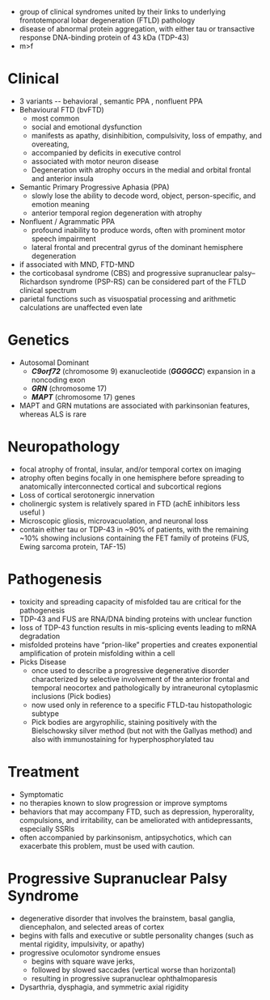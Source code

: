 - group of clinical syndromes united by their links to underlying frontotemporal lobar degeneration (FTLD) pathology 
- disease of abnormal protein aggregation, with either tau or transactive response DNA-binding protein of 43 kDa (TDP-43) 
- m>f 
# Clinical 
- 3 variants -- behavioral , semantic PPA , nonfluent PPA 
- Behavioural FTD (bvFTD)
	- most common 
	- social and emotional dysfunction 
	- manifests as apathy, disinhibition, compulsivity, loss of empathy, and overeating, 
	- accompanied by deficits in executive control 
	- associated with motor neuron disease 
	- Degeneration with atrophy occurs in the medial and orbital frontal and anterior insula 
- Semantic Primary Progressive Aphasia (PPA)
	- slowly lose the ability to decode word, object, person-specific, and emotion meaning 
	- anterior temporal region degeneration with atrophy 
- Nonfluent / Agrammatic PPA 
	- profound inability to produce words, often with prominent motor speech impairment 
	- lateral frontal and precentral gyrus of the dominant hemisphere degeneration 
- if associated with MND, FTD-MND 
- the corticobasal syndrome (CBS) and progressive supranuclear palsy–Richardson syndrome (PSP-RS) can be considered part of the FTLD clinical spectrum
- parietal functions such as visuospatial processing and arithmetic calculations are unaffected even late
# Genetics 
- Autosomal Dominant 
	- ***C9orf72*** (chromosome 9) exanucleotide (***GGGGCC***) expansion in a noncoding exon
	- ***GRN*** (chromosome 17)
	- ***MAPT*** (chromosome 17) genes
- MAPT and GRN mutations are associated with parkinsonian features, whereas ALS is rare 
# Neuropathology 
- focal atrophy of frontal, insular, and/or temporal cortex on imaging 
- atrophy often begins focally in one hemisphere before spreading to anatomically interconnected cortical and subcortical regions
- Loss of cortical serotonergic innervation 
- cholinergic system is relatively spared in FTD (achE inhibitors less useful )
- Microscopic gliosis, microvacuolation, and neuronal loss 
- contain either tau or TDP-43 in ~90% of patients, with the remaining ~10% showing inclusions containing the FET family of proteins (FUS, Ewing sarcoma protein, TAF-15) 
# Pathogenesis 
- toxicity and spreading capacity of misfolded tau are critical for the pathogenesis 
- TDP-43 and FUS are RNA/DNA binding proteins with unclear function 
- loss of TDP-43 function results in mis-splicing events leading to mRNA degradation 
- misfolded proteins have “prion-like” properties and creates exponential amplification of protein misfolding within a cell 
- Picks Disease 
	- once used to describe a progressive degenerative disorder characterized by selective involvement of the anterior frontal and temporal neocortex and pathologically by intraneuronal cytoplasmic inclusions (Pick bodies)
	- now used only in reference to a specific FTLD-tau histopathologic subtype 
	- Pick bodies are argyrophilic, staining positively with the Bielschowsky silver method (but not with the Gallyas method) and also with immunostaining for hyperphosphorylated tau 
# Treatment 
- Symptomatic 
- no therapies known to slow progression or improve symptoms 
- behaviors that may accompany FTD, such as depression, hyperorality, compulsions, and irritability, can be ameliorated with antidepressants, especially SSRIs 
- often accompanied by parkinsonism, antipsychotics, which can exacerbate this problem, must be used with caution. 
# Progressive Supranuclear Palsy Syndrome 
- degenerative disorder that involves the brainstem, basal ganglia, diencephalon, and selected areas of cortex 
- begins with falls and executive or subtle personality changes (such as mental rigidity, impulsivity, or apathy) 
- progressive oculomotor syndrome ensues
	- begins with square wave jerks, 
	- followed by slowed saccades (vertical worse than horizontal) 
	- resulting in progressive supranuclear ophthalmoparesis
- Dysarthria, dysphagia, and symmetric axial rigidity 